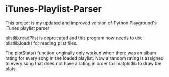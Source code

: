 # iTunes-Playlist-Parser

This project is my updated and improved version of Python Playground's iTunes playlist parser

plistlib.readPlist is deprecated and this program now needs to use plistlib.load() for reading plist files.

The plotStats() function originally only worked when there was an album rating for every song in the loaded playlist. 
Now a random rating is assigned to every song that does not have a rating in order for matplotlib to draw the plots.
